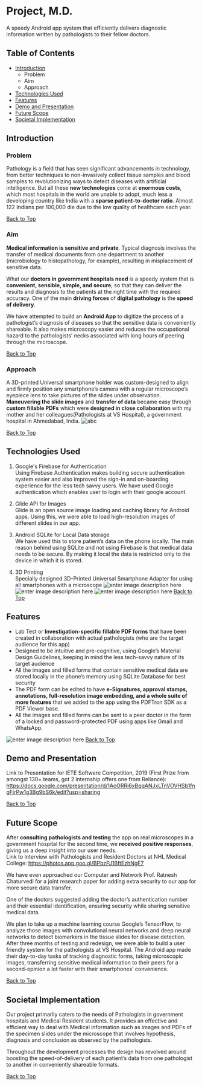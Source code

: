 # Project, M.D.
A speedy Android app system that efficiently delivers diagnostic information written by pathologists to their fellow doctors.
## Table of Contents
- [Introduction](#Introduction)
  - Problem
  - Aim
  - Approach
- [Technologies Used](#Technologies-Used)
- [Features](#Features)
- [Demo and Presentation](#Demo-and-Presentation)
- [Future Scope](#Future-Scope)
- [Societal Implementation](#Societal-Implementation)

## Introduction
### Problem
Pathology is a field that has seen significant advancements in technology, from better techniques to non-invasively collect tissue samples and blood samples to revolutionizing ways to detect diseases with artificial intelligence. But all these **new technologies** come at **enormous costs**, which most hospitals in the world are unable to adopt, much less a developing country like India with a **sparse patient-to-doctor ratio**. Almost 122 Indians per 100,000 die due to the low quality of healthcare each year.<br>

[Back to Top](#table-of-contents)

### Aim
**Medical information is sensitive and private**. Typical diagnosis involves the transfer of medical documents from one department to another (microbiology to histopathology, for example), resulting in misplacement of sensitive data.

What our **doctors in government hospitals need** is a speedy system that is **convenient, sensible, simple, and secure**; so that they can deliver the results and diagnosis to the patients at the right time with the required accuracy. One of the main **driving forces** of **digital pathology** is the **speed of delivery**. 

We have attempted to build an **Android App** to digitize the process of a pathologist’s diagnosis of diseases so that the sensitive data is conveniently shareable. 
It also makes microscopy easier and reduces the occupational hazard to the pathologists’ necks associated with long hours of peering through the microscope.

[Back to Top](#table-of-contents)

### Approach
A 3D-printed Universal smartphone holder was custom-designed to align and firmly position any smartphone’s camera with a regular microscope’s eyepiece lens to take pictures of the slides under observation. **Maneuvering the slide images** and **transfer of data** became easy through **custom fillable PDFs** which were **designed in close collaboration** with my mother and her colleagues(Pathologists at VS Hospital), a government hospital in Ahmedabad, India.
![abc](images/IMG_0510.JPG)

[Back to Top](#table-of-contents)

## Technologies Used
1. Google's Firebase for Authentication <br>
Using Firebase Authentication makes building secure authentication system easier and also improved the sign-in and on-boarding experience for the less tech savvy users. 
We have used Google authentication which enables user to login with their google account.

2. Glide API for Images <br>
Glide is an open source image loading and caching library for Android apps. Using this, we were able to load high-resolution images of different slides in our app.

3. Android SQLite for Local Data storage <br>
We have used this to store patient’s data on the phone locally. The main reason behind using SQLite and not using Firebase is that medical data needs to be secure. 
By making it local the data is restricted only to the device in which it is stored.

4. 3D Printing <br>
Specially designed 3D-Printed Universal Smartphone Adapter for using all smartphones with a microscope
![enter image description here](images/IMG_20180814_114834.jpg)
![enter image description here](images/IMG-20180814-WA0002.jpg)
![enter image description here](images/IZSE7149.JPG)
[Back to Top](#table-of-contents)

## Features

- Lab Test or **Investigation-specific fillable PDF forms** that have been created in collaboration with actual pathologists (who are the target audience for this app)
- Designed to be intuitive and pre-cognitive, using Google’s Material Design Guidelines, keeping in mind the less tech-savvy nature of its target audience
- All the images and filled forms that contain sensitive medical data are stored locally in the phone’s memory using SQLite Database for best security 
- The PDF form can be edited to have **e-Signatures, approval stamps, annotations, full-resolution image embedding, and a whole suite of more features** that we added to the app using the PDFTron SDK as a PDF Viewer base.
- All the images and filled forms can be sent to a peer doctor in the form of a locked and password-protected PDF using apps like Gmail and WhatsApp.

![enter image description here](images/pmd%20gif.gif)
[Back to Top](#table-of-contents)

## Demo and Presentation

Link to Presentation for IETE Software Competition, 2019 (First Prize from amongst 130+ teams, got 2 internship offers one from Reliance): https://docs.google.com/presentation/d/1AoORRi6xBqqANJxLTnVOVHSb1fngFirPw1g3Bg9bS6k/edit?usp=sharing

[Back to Top](#table-of-contents)

## Future Scope

After **consulting pathologists and testing** the app on real microscopes in a government hospital for the second time, we **received positive responses**, giving us a deep insight into our user needs. <br> 
Link to Interview with Pathologists and Resident Doctors at NHL Medical College: https://photos.app.goo.gl/BPbzPJ1BftEzhNgF7

We have even approached our Computer and Network Prof. Ratnesh Chaturvedi for a joint research paper for adding extra security to our app for more secure data transfer.

One of the doctors suggested adding the doctor’s authentication number and their essential identification, ensuring security while sharing sensitive medical data.

We plan to take up a machine learning course Google’s TensorFlow, to analyze those images with convolutional neural networks and deep neural networks to detect biomarkers in the tissue slides for disease detection.<br> 
After three months of testing and redesign, we were able to build a user friendly system for the pathologists at VS Hospital. The Android app made their day-to-day tasks of tracking diagnostic forms, taking microscopic images, transferring sensitive medical information to their peers for a second-opinion a lot faster with their smartphones’ convenience. 

[Back to Top](#table-of-contents)

## Societal Implementation
Our project primarily caters to the needs of Pathologists in government hospitals and Medical Resident students. It provides an effective and efficient way to deal with Medical information such as images and PDFs of the specimen slides under the microscope that involves hypothesis, diagnosis and conclusion as observed by the pathologists. <br>

Throughout the development processes the design has revolved around boosting the speed-of-delivery of each patient’s data from one pathologist to another in conveniently shareable formats.

[Back to Top](#table-of-contents)
